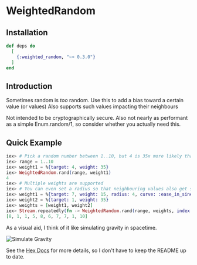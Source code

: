 # WeightedRandom

## Installation

```elixir
def deps do
  [
    {:weighted_random, "~> 0.3.0"}
  ]
end
```

## Introduction

Sometimes random is *too* random. Use this to add a bias toward a certain value (or values)
Also supports such values impacting their neighbours

Not intended to be cryptographically secure.
Also not nearly as performant as a simple Enum.random/1, so consider whether you actually need this.

## Quick Example
```elixir
iex> # Pick a random number between 1..10, but 4 is 35x more likely than any other given number
iex> range = 1..10
iex> weight1 = %{target: 4, weight: 35}
iex> WeightedRandom.rand(range, weight1)
4
iex> # Multiple weights are supported
iex> # You can even set a radius so that neighbouring values also get some added weight
iex> weight1 = %{target: 7, weight: 15, radius: 4, curve: :ease_in_sine}
iex> weight2 = %{target: 1, weight: 35}
iex> weights = [weight1, weight2]
iex> Stream.repeatedly(fn -> WeightedRandom.rand(range, weights, index: false) end) |> Enum.take(10)
[8, 1, 1, 5, 8, 6, 7, 7, 1, 10]
```

As a visual aid, I think of it like simulating gravity in spacetime.

![Simulate Gravity](https://upload.wikimedia.org/wikipedia/commons/f/f3/Schwarzchild-metric.jpg)


See the [Hex Docs](https://hexdocs.pm/weighted_random/WeightedRandom.html) for more details, so I don't have to keep the README up to date.
